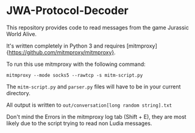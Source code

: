 # JWA-Protocol-Decoder
This repository provides code to read messages from the game Jurassic World Alive.

It's written completely in Python 3 and requires [mitmproxy]{https://github.com/mitmproxy/mitmproxy}.

To run this use mitmproxy with the following command:
```
mitmproxy --mode socks5 --rawtcp -s mitm-script.py
```
The `mitm-script.py` and `parser.py` files will have to be in your current directory.

All output is written to `out/conversation[long random string].txt`

Don't mind the Errors in the mitmproxy log tab (Shift + E), they are most likely due to the script trying to read non Ludia messages.
